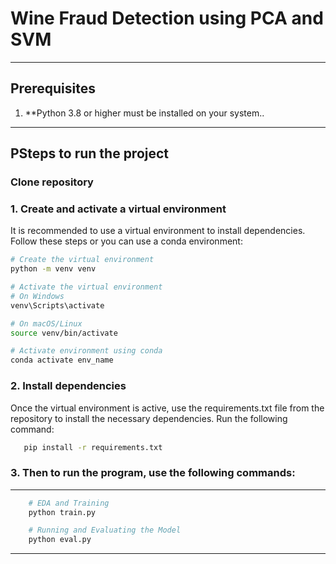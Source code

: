 # Wine Fraud Detection using PCA and SVM

---

## **Prerequisites**
1. **Python 3.8 or higher must be installed on your system..

---

## **PSteps to run the project**

### Clone repository

### 1. Create and activate a virtual environment
It is recommended to use a virtual environment to install dependencies. Follow these steps or you can use a conda environment:

```bash
# Create the virtual environment
python -m venv venv

# Activate the virtual environment
# On Windows
venv\Scripts\activate

# On macOS/Linux
source venv/bin/activate

# Activate environment using conda
conda activate env_name

```
### 2. Install dependencies
   Once the virtual environment is active, use the requirements.txt file from the repository to install the necessary dependencies. Run the following command:

```bash
   pip install -r requirements.txt
```

### 3. Then to run the program, use the following commands:
---
```bash
    # EDA and Training
    python train.py

    # Running and Evaluating the Model
    python eval.py
```
---
